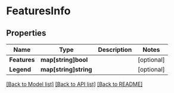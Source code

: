 # FeaturesInfo

## Properties

Name | Type | Description | Notes
------------ | ------------- | ------------- | -------------
**Features** | **map[string]bool** |  | [optional] 
**Legend** | **map[string]string** |  | [optional] 

[[Back to Model list]](../README.md#documentation-for-models) [[Back to API list]](../README.md#documentation-for-api-endpoints) [[Back to README]](../README.md)


